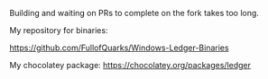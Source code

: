 Building and waiting on PRs to complete on the fork takes too long.

My repository for binaries:

https://github.com/FullofQuarks/Windows-Ledger-Binaries

My chocolatey package: https://chocolatey.org/packages/ledger
